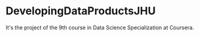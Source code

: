# DevelopingDataProductsJHU
It's the project of the 9th course in Data Science Specialization at Coursera.

